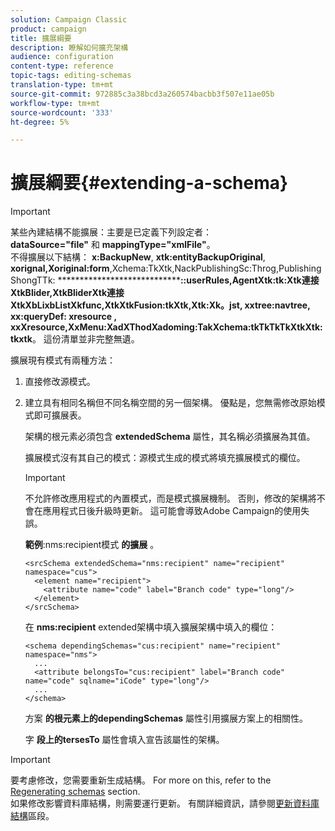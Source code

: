 ```yaml
---
solution: Campaign Classic
product: campaign
title: 擴展綱要
description: 瞭解如何擴充架構
audience: configuration
content-type: reference
topic-tags: editing-schemas
translation-type: tm+mt
source-git-commit: 972885c3a38bcd3a260574bacbb3f507e11ae05b
workflow-type: tm+mt
source-wordcount: '333'
ht-degree: 5%

---
```



# 擴展綱要{#extending-a-schema}

>[!IMPORTANT]
>
>某些內建結構不能擴展：主要是已定義下列設定者：\
>**dataSource=&quot;file&quot;** 和 **mappingType=&quot;xmlFile&quot;**。\
>不得擴展以下結構： **x:BackupNew**, **xtk:entityBackupOriginal**, **xorignal,Xoriginal:form**,Xchema:TkXtk,NackPublishingSc:Throg,PublishingShongTTk: **************************************************::userRules,AgentXtk:tk:Xtk連接XtkBlider,XtkBliderXtk連接XtkXbLixbListXkfunc,XtkXtkFusion:tkXtk,Xtk:Xk。jst**, **xxtree:navtree**, **xx:queryDef:** xresource **, xxXresource,XxMenu:XadXThodXadoming:TakXchema:tkTkTkTkXtkXtk:tkxtk**********************。
>這份清單並非完整無遺。

擴展現有模式有兩種方法：

1. 直接修改源模式。
1. 建立具有相同名稱但不同名稱空間的另一個架構。 優點是，您無需修改原始模式即可擴展表。

   架構的根元素必須包含 **extendedSchema** 屬性，其名稱必須擴展為其值。

   擴展模式沒有其自己的模式：源模式生成的模式將填充擴展模式的欄位。

   >[!IMPORTANT]
   >
   >不允許修改應用程式的內置模式，而是模式擴展機制。 否則，修改的架構將不會在應用程式日後升級時更新。 這可能會導致Adobe Campaign的使用失誤。

   **範例**:nms:recipient模式 **的擴展** 。

   ```
   <srcSchema extendedSchema="nms:recipient" name="recipient" namespace="cus">
     <element name="recipient">
       <attribute name="code" label="Branch code" type="long"/>
     </element>
   </srcSchema>
   ```

   在 **nms:recipient** extended架構中填入擴展架構中填入的欄位：

   ```
   <schema dependingSchemas="cus:recipient" name="recipient" namespace="nms">
     ...
     <attribute belongsTo="cus:recipient" label="Branch code" name="code" sqlname="iCode" type="long"/>
     ...
   </schema>
   ```

   方案 **的根元素上的dependingSchemas** 屬性引用擴展方案上的相關性。

   字 **段上的tersesTo** 屬性會填入宣告該屬性的架構。

>[!IMPORTANT]
>
>要考慮修改，您需要重新生成結構。 For more on this, refer to the [Regenerating schemas](../../configuration/using/regenerating-schemas.md) section.\
>如果修改影響資料庫結構，則需要運行更新。 有關詳細資訊，請參閱[更新資料庫結構](../../configuration/using/updating-the-database-structure.md)區段。

